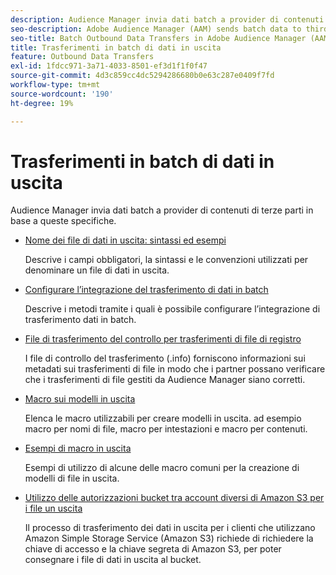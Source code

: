 ```yaml
---
description: Audience Manager invia dati batch a provider di contenuti di terze parti in base a queste specifiche.
seo-description: Adobe Audience Manager (AAM) sends batch data to third-party content providers according to these specifications.
seo-title: Batch Outbound Data Transfers in Adobe Audience Manager (AAM)
title: Trasferimenti in batch di dati in uscita
feature: Outbound Data Transfers
exl-id: 1fdcc971-3a71-4033-8501-ef3d1f1f0f47
source-git-commit: 4d3c859cc4dc5294286680b0e63c287e0409f7fd
workflow-type: tm+mt
source-wordcount: '190'
ht-degree: 19%

---
```


# Trasferimenti in batch di dati in uscita 

Audience Manager invia dati batch a provider di contenuti di terze parti in base a queste specifiche.

* [Nome dei file di dati in uscita: sintassi ed esempi](/help/using/integration/receiving-audience-data/batch-outbound-transfers/outbound-file-name-contents.md)

   Descrive i campi obbligatori, la sintassi e le convenzioni utilizzati per denominare un file di dati in uscita.

* [Configurare l’integrazione del trasferimento di dati in batch](batch-server-configuration.md)

   Descrive i metodi tramite i quali è possibile configurare l’integrazione di trasferimento dati in batch.

* [File di trasferimento del controllo per trasferimenti di file di registro](/help/using/integration/receiving-audience-data/batch-outbound-transfers/transfer-control-files.md)

   I file di controllo del trasferimento (.info) forniscono informazioni sui metadati sui trasferimenti di file in modo che i partner possano verificare che i trasferimenti di file gestiti da Audience Manager siano corretti.

* [Macro sui modelli in uscita](/help/using/integration/receiving-audience-data/batch-outbound-transfers/outbound-template-macros.md)

   Elenca le macro utilizzabili per creare modelli in uscita. ad esempio macro per nomi di file, macro per intestazioni e macro per contenuti.

* [Esempi di macro in uscita](/help/using/integration/receiving-audience-data/batch-outbound-transfers/outbound-macro-examples.md)

   Esempi di utilizzo di alcune delle macro comuni per la creazione di modelli di file in uscita.

* [Utilizzo delle autorizzazioni bucket tra account diversi di Amazon S3 per i file un uscita](/help/using/integration/receiving-audience-data/batch-outbound-transfers/authorize-s3-cross-bucket.md)

   Il processo di trasferimento dei dati in uscita per i clienti che utilizzano Amazon Simple Storage Service (Amazon S3) richiede di richiedere la chiave di accesso e la chiave segreta di Amazon S3, per poter consegnare i file di dati in uscita al bucket.
